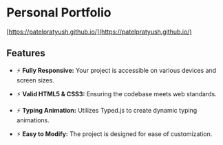 # Personal Portfolio
[https://patelpratyush.github.io/](https://patelpratyush.github.io/)

## Features

- ⚡️ **Fully Responsive:** Your project is accessible on various devices and screen sizes.

- ⚡️ **Valid HTML5 & CSS3:** Ensuring the codebase meets web standards.

- ⚡️ **Typing Animation:** Utilizes Typed.js to create dynamic typing animations.

- ⚡️ **Easy to Modify:** The project is designed for ease of customization.
